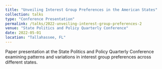 ```yaml
---
title: "Unveiling Interest Group Preferences in the American States"
collection: talks
type: "Conference Presentation"
permalink: /talks/2022-unveiling-interest-group-preferences-2
venue: "State Politics and Policy Quarterly Conference"
date: 2022-05-01
location: "Tallahassee, FL"
---
```


Paper presentation at the State Politics and Policy Quarterly Conference examining patterns and variations in interest group preferences across different states.